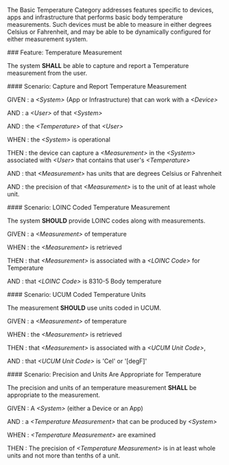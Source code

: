 The Basic Temperature Category addresses features specific to devices, apps and
infrastructure that performs basic body temperature measurements.  Such devices
must be able to measure in either degrees Celsius or Fahrenheit, and may be able to be
dynamically configured for either measurement system.


<span id='temperature-measurement'/>
### <span class='glyphicon glyphicon-phone'/> <span class='glyphicon glyphicon-dashboard'/> <span class='glyphicon glyphicon-cloud'/> Feature: Temperature Measurement

The system **SHALL** be able to capture and report a Temperature measurement from the user.


<span id='capture-and-report-temperature-measurement'/>
#### <span class='glyphicon text-success glyphicon-phone'/> <span class='glyphicon text-success glyphicon-dashboard'/> <span class='glyphicon text-success glyphicon-cloud'/> Scenario: Capture and Report Temperature Measurement


GIVEN
: a <i>&lt;System&gt;</i> (App or Infrastructure) that can work with a <i>&lt;Device&gt;</i>

   AND
   : a <i>&lt;User&gt;</i> of that <i>&lt;System&gt;</i>

   AND
   : the <i>&lt;Temperature&gt;</i> of that <i>&lt;User&gt;</i>

WHEN
: the <i>&lt;System&gt;</i> is operational

THEN
: the device can capture a <i>&lt;Measurement&gt;</i> in the <i>&lt;System&gt;</i> associated with <i>&lt;User&gt;</i> that contains that user's <i>&lt;Temperature&gt;</i>

   AND
   : that <i>&lt;Measurement&gt;</i> has units that are degrees Celsius or Fahrenheit

   AND
   : the precision of that <i>&lt;Measurement&gt;</i> is to the unit of at least whole unit.


<span id='loinc-coded-temperature-measurement'/>
#### <span class='glyphicon text-info glyphicon-phone'/> <span class='glyphicon text-info glyphicon-cloud'/> Scenario: LOINC Coded Temperature Measurement

The system **SHOULD** provide LOINC codes along with measurements.

GIVEN
: a <i>&lt;Measurement&gt;</i> of temperature

WHEN
: the <i>&lt;Measurement&gt;</i> is retrieved

THEN
: that <i>&lt;Measurement&gt;</i> is associated with a <i>&lt;LOINC Code&gt;</i> for Temperature

   AND
   : that <i>&lt;LOINC Code&gt;</i> is 8310-5 Body temperature


<span id='ucum-coded-temperature-units'/>
#### <span class='glyphicon text-info glyphicon-phone'/> <span class='glyphicon text-info glyphicon-cloud'/> Scenario: UCUM Coded Temperature Units

The measurement **SHOULD** use units coded in UCUM.

GIVEN
: a <i>&lt;Measurement&gt;</i> of temperature

WHEN
: the <i>&lt;Measurement&gt;</i> is retrieved

THEN
: that <i>&lt;Measurement&gt;</i> is associated with a <i>&lt;UCUM Unit Code&gt;</i>,

   AND
   : that <i>&lt;UCUM Unit Code&gt;</i> is 'Cel' or '[degF]'


<span id='precision-and-units-are-appropriate-for-temperature'/>
#### <span class='glyphicon text-success glyphicon-phone'/> <span class='glyphicon text-success glyphicon-dashboard'/> Scenario: Precision and Units Are Appropriate for Temperature

The precision and units of an temperature measurement **SHALL** be appropriate to the measurement.

GIVEN
: A <i>&lt;System&gt;</i> (either a Device or an App)

   AND
   : a <i>&lt;Temperature Measurement&gt;</i> that can be produced by <i>&lt;System&gt;</i>

WHEN
: <i>&lt;Temperature Measurement&gt;</i> are examined

THEN
: The precision of <i>&lt;Temperature Measurement&gt;</i> is in at least whole units and not more than tenths of a unit.

